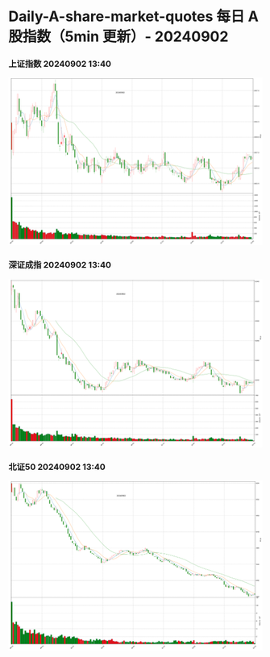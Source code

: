 
# Daily-A-share-market-quotes 每日 A 股指数（5min 更新）- 20240902

### 上证指数 20240902 13:40
![](./fig/2024/9/20240902-sh000001.png)

### 深证成指 20240902 13:40
![](./fig/2024/9/20240902-sz399001.png)

### 北证50 20240902 13:40
![](./fig/2024/9/20240902-bj899050.png)
